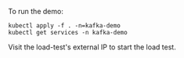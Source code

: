 To run the demo:

```
kubectl apply -f . -n=kafka-demo
kubectl get services -n kafka-demo
```

Visit the load-test's external IP to start the load test.
